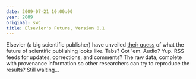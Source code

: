 ```yaml
---
date: 2009-07-21 10:00:00
year: 2009
original: swc
title: Elsevier's Future, Version 0.1
---
```

<p>Elsevier (a big scientific publisher) have unveiled <a href="http://blogs.nature.com/news/thegreatbeyond/2009/07/article_of_the_future.html">their guess</a> of what the future of scientific publishing looks like.  Tabs?  Got 'em.  Audio?  Yup. RSS feeds for updates, corrections, and comments? The raw data, complete with provenance information so other researchers can try to reproduce the results?  Still waiting…</p>
